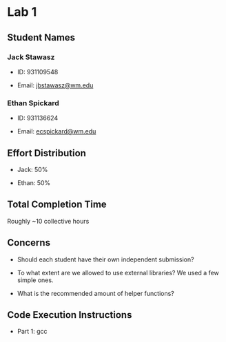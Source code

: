 # Lab 1

## Student Names

### Jack Stawasz

- ID: 931109548

- Email: jbstawasz@wm.edu

### Ethan Spickard

- ID: 931136624

- Email: ecspickard@wm.edu

## Effort Distribution

- Jack: 50%

- Ethan: 50%

## Total Completion Time

Roughly ~10 collective hours

## Concerns

- Should each student have their own independent submission?

- To what extent are we allowed to use external libraries? We used a few simple ones.

- What is the recommended amount of helper functions?

## Code Execution Instructions

- Part 1: gcc 